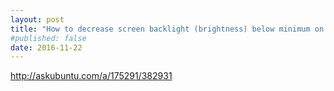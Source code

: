 ```yaml
---
layout: post
title: "How to decrease screen backlight (brightness) below minimum on Ubuntu"
#published: false
date: 2016-11-22
---
```


<http://askubuntu.com/a/175291/382931>
